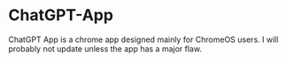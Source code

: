 # ChatGPT-App
ChatGPT App is a chrome app designed mainly for ChromeOS users.
I will probably not update unless the app has a major flaw.
